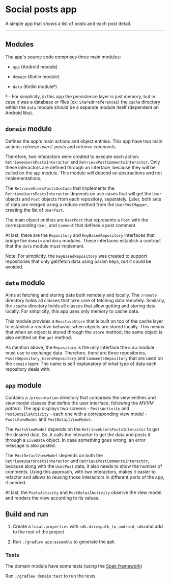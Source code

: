 # Social posts app

A simple app that shows a list of posts and each post detail.

----
## Modules
The app's source code comprises three main modules:

* `app` (Android module)

* `domain` (Kotlin module)

* `data` (Kotlin moduleª)

ª - For simplicity, in this app the persistence layer is just memory, but in case it was a database or files (ex: `SharedPreferences`) the `cache` directory within the `data` module should be a separate module itself (dependent on Android libs).

## `domain` module

Defines the app's main actions and object entities. This app have two main actions: *retrieve users' posts* and *retrieve comments*.

Therefore, two interactors were created to execute each action: `RetrieveUsersPostsInteractor` and `RetrievePostCommentsInteractor`. Only these interactors are defined through an interface, because they will be called on the `app` module. This module will depend on abstractions and not implementations.

The `RetrieveUsersPostsUseCase` that implements the `RetrieveUsersPostsInteractor` depends on use cases that will get the `User` objects and `Post` objects from each repository, separately. Later, both sets of data are merged using a reduce method from the `UserPostMapper`, creating the list of `UserPost`.

The main object entities are `UserPost` that represents a `Post` with the corresponding `User`, and `Comment` that defines a post comment.

At last, there are the `Repository` and `KeyBasedRepository` interfaces that bridge the `domain` and `data` modules. These interfaces establish a contract that the `data` module must implement.

Note: For simplicity, the `KeyBasedRepository` was created to support repositories that only get/fetch data using param keys, but it could be avoided.

## `data` module

Aims at fetching and storing data both remotely and locally.  The `/remote` directory holds all classes that take care of fetching data remotely. Similarly, the `/cache` directory holds all classes that allow getting and storing data locally. For simplicity, this app uses only memory to cache data.

This module provides a `ReactiveStore` that is built on top of the cache layer to establish a *reactive* behavior when objects are stored locally. This means that when an object is stored through the `store` method, the same object is also emitted on the `get` method.

As mention above, the `Repository` is the only interface the `data` module must use to exchange data. Therefore, there are three repositories, `PostsRepository`, `UsersRepository` and `CommentsRepository` that are used on the `domain` layer. The name is self explanatory of what type of data each repository deals with.

## `app` module

Contains a `/presentation` directory that comprises the view entities and view model classes that define the user interface, following the *MVVM pattern*. The app displays two screens - `PostsActivity` and `PostDetailsActivity` - each one with a corresponding view model -`PostsViewModel` and `PostDetailViewModel`.

The `PostsViewModel` depends on the `RetrieveUsersPostsInteractor` to get the desired data. So, it calls the interactor to get the data and posts it through a `LiveData` object. In case something goes wrong, an error message is also posted.

The `PostDetailViewModel` depends on both the `RetrieveUsersPostsInteractor` and `RetrievePostCommentsInteractor`, because along with the `UserPost` data, it also needs to show the number of comments. Using this approach, with two interactors, makes it easier to refactor and allows to reusing those interactors in different parts of the app, if needed.

At last, the `PostsActivity` and `PostDetailActivity` observe the view model and renders the view according to its values.

## Build and run

1. Create a `local.properties` with `sdk.dir=<path_to_android_sdk>`and add to the root of the project

2. Run `./gradlew app:assemble` to generate the apk

### Tests

The domain module have some tests (using the [Spek framework](https://spekframework.org/))

Run `./gradlew domain:test` to run the tests